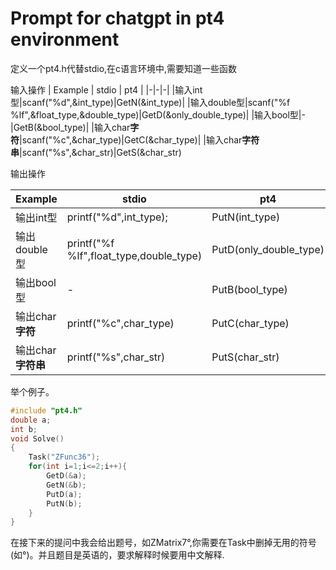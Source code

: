 # Prompt for chatgpt in pt4 environment

定义一个pt4.h代替stdio,在c语言环境中,需要知道一些函数

输入操作 
| Example | stdio | pt4 |
|-|-|-|
|输入int型|scanf("%d",&int_type)|GetN(&int_type)|
|输入double型|scanf("%f %lf",&float_type,&double_type)|GetD(&only_double_type)|
|输入bool型|-|GetB(&bool_type)|
|输入char**字符**|scanf("%c",&char_type)|GetC(&char_type)|
|输入char**字符串**|scanf("%s",&char_str)|GetS(&char_str)

输出操作

| Example | stdio | pt4 |
|-|-|-|
|输出int型|printf("%d",int_type);|PutN(int_type)|
|输出double型|printf("%f %lf",float_type,double_type)|PutD(only_double_type)|
|输出bool型|-|PutB(bool_type)|
|输出char**字符**|printf("%c",char_type)|PutC(char_type)|
|输出char**字符串**|printf("%s",char_str)|PutS(char_str)|

举个例子。
```c
#include "pt4.h"
double a;
int b;
void Solve()
{
    Task("ZFunc36");
    for(int i=1;i<=2;i++){
        GetD(&a);
        GetN(&b);
        PutD(a);
        PutN(b);
    }
}
```
在接下来的提问中我会给出题号，如ZMatrix7°,你需要在Task中删掉无用的符号(如°)。并且题目是英语的，要求解释时候要用中文解释.